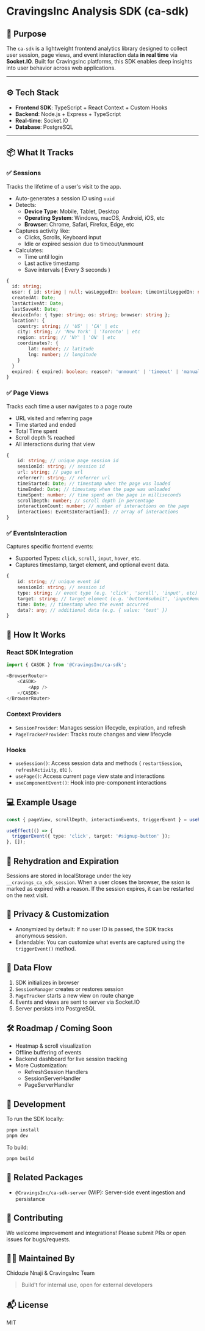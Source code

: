 # CravingsInc Analysis SDK (ca-sdk)

## 🎯 Purpose

The `ca-sdk` is a lightweight frontend analytics library designed to collect user session, page views, and event interaction data **in real time** via **Socket.IO**. Built for CravingsInc platforms, this SDK enables deep insights into user behavior across web applications.

---

## ⚙️ Tech Stack

- **Frontend SDK**: TypeScript + React Context + Custom Hooks
- **Backend**: Node.js + Express + TypeScript
- **Real-time**: Socket.IO
- **Database**: PostgreSQL

---

## 📦 What It Tracks

### ✅ Sessions

Tracks the lifetime of a user's visit to the app.

- Auto-generates a session ID using `uuid`
- Detects:
  - **Device Type**: Mobile, Tablet, Desktop
  - **Operating System**: Windows, macOS, Android, iOS, etc
  - **Browser**: Chrome, Safari, Firefox, Edge, etc
- Captures activity like:
  - Clicks, Scrolls, Keyboard input
  - Idle or expired session due to timeout/unmount
- Calculates:
  - Time until login
  - Last active timestamp
  - Save intervals ( Every 3 seconds )

```ts
{
  id: string;
  user: { id: string | null; wasLoggedIn: boolean; timeUntilLoggedIn: number };
  createdAt: Date;
  lastActiveAt: Date;
  lastSaveAt: Date;
  deviceInfo: { type: string; os: string; browser: string };
  location?: {
    country: string; // 'US' | 'CA' | etc
    city: string; // 'New York' | 'Toronto' | etc
    region: string; // 'NY' | 'ON' | etc
    coordinates?: {
        lat: number; // latitude
        lng: number; // longitude
    }
  }
  expired: { expired: boolean; reason?: 'unmount' | 'timeout' | 'manual' | null };
}
```

### ✅ Page Views

Tracks each time a user navigates to a page route

- URL visited and referring page
- Time started and ended
- Total Time spent
- Scroll depth % reached
- All interactions during that view

```ts
{
    id: string; // unique page session id
    sessionId: string; // session id
    url: string; // page url
    referrer?: string; // referrer url
    timeStarted: Date; // timestamp when the page was loaded
    timeEnded: Date; // timestamp when the page was unloaded
    timeSpent: number; // time spent on the page in milliseconds
    scrollDepth: number; // scroll depth in percentage
    interactionCount: number; // number of interactions on the page
    interactions: EventsInteraction[]; // array of interactions
}
```

### ✅ EventsInteraction

Captures specific frontend events:

- Supported Types: `click`, `scroll`, `input`, `hover`, etc.
- Captures timestamp, target element, and optional event data.

```ts
{
    id: string; // unique event id
    sessionId: string; // session id
    type: string; // event type (e.g. 'click', 'scroll', 'input', etc)
    target: string; // target element (e.g. 'button#submit', 'input#email', etc)
    time: Date; // timestamp when the event occurred
    data?: any; // additional data (e.g. { value: 'test' })
}
```

## 🧠 How It Works

### React SDK Integration

```ts
import { CASDK } from '@CravingsInc/ca-sdk';

<BrowserRouter>
    <CASDK>
        <App />
    </CASDK>
</BrowserRouter>
```

### Context Providers 

- `SessionProvider`: Manages session lifecycle, expiration, and refresh
- `PageTrackerProvider`: Tracks route changes and view lifecycle

### Hooks

- `useSession()`: Access session data and methods ( `restartSession`, `refreshActivity`, etc ).
- `usePage()`: Access current page view state and interactions
- `useComponentEvent()`: Hook into pre-component interactions

## 💻 Example Usage

```ts
const { pageView, scrollDepth, interactionEvents, triggerEvent } = usePage();

useEffect(() => {
  triggerEvent({ type: 'click', target: '#signup-button' });
}, []);
```

## 🔄 Rehydration and Expiration

Sessions are stored in localStorage under the key `__cravings_ca_sdk_session`. When a user closes the browser, the ssion is marked as expired with a reason. If the session expires, it can be restarted on the next visit.

## 🔐 Privacy & Customization

- Anonymized by default: If no user ID is passed, the SDK tracks anonymous session.
- Extendable: You can customize what events are captured using the `triggerEvent()` method.

## 📡 Data Flow

1. SDK initializes in browser
2. `SessionManager` creates or restores session
3. `PageTracker` starts a new view on route change
4. Events and views are sent to server via Socket.IO
5. Server persists into PostgreSQL

## 🛠️ Roadmap / Coming Soon

- Heatmap & scroll visualization
- Offline buffering of events
- Backend dashboard for live session tracking
- More Customization:
    - RefreshSession Handlers
    - SessionServerHandler
    - PageServerHandler

## 🧪 Development

To run the SDK locally:

```bash
pnpm install
pnpm dev
```

To build:

```bash
pnpm build
```

## 🧩 Related Packages

- `@CravingsInc/ca-sdk-server` (WIP): Server-side event ingestion and persistance

## 🧰 Contributing

We welcome improvement and integrations! Please submit PRs or open issues for bugs/requests.

## 👨‍🔬 Maintained By
Chidozie Nnaji & CravingsInc Team

> Build't for internal use, open for external developers

## 📬 License
MIT
